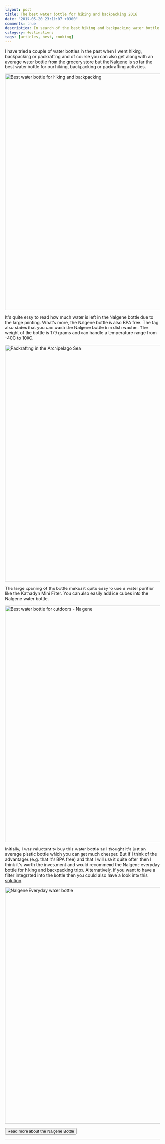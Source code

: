 ```yaml
---
layout: post
title: The best water bottle for hiking and backpacking 2016
date: "2015-05-20 23:10:07 +0300"
comments: true
description: In search of the best hiking and backpacking water bottle
category: destinations
tags: [articles, best, cooking]
---
```


I have tried a couple of water bottles in the past when I went hiking, backpacking or packrafting and of course you can also get along with an average water bottle from the grocery store but the Nalgene is so far the best water bottle for our hiking, backpacking or packrafting activities.

<a href="https://www.flickr.com/photos/90204224@N07/17598300890" title="Best water bottle for hiking and backpacking"><img src="https://c2.staticflickr.com/8/7791/17598300890_6e72993c1e_b.jpg" width="1024" height="768" alt="Best water bottle for hiking and backpacking"></a>

<!--more-->

It's quite easy to read how much water is left in the Nalgene bottle due to the large printing. What's more, the Nalgene bottle is also BPA free. The tag also states that you can wash the Nalgene bottle in a dish washer. The weight of the bottle is 179 grams and can handle a temperature range from -40C to 100C. 

<a href="https://www.flickr.com/photos/90204224@N07/17785797075" title="Packrafting in the Archipelago Sea by HikeVentures, on Flickr"><img src="https://c2.staticflickr.com/8/7707/17785797075_e1ffb9e79e_b.jpg" width="1024" height="768" alt="Packrafting in the Archipelago Sea"></a>

The large opening of the bottle makes it quite easy to use a water purifier like the Kathadyn Mini Filter. You can also easily add ice cubes into the Nalgene water bottle.

<a href="https://www.flickr.com/photos/90204224@N07/17897231902"><img src="https://c2.staticflickr.com/6/5464/17897231902_da7ee91b30_b.jpg" width="1024" height="768" alt="Best water bottle for outdoors - Nalgene"></a>

Initially, I was reluctant to buy this water bottle as I thought it's just an average plastic bottle which you can get much cheaper. But if I think of the advantages (e.g. that it's BPA free) and that I will use it quite often then I think it's worth the investment and would recommend the Nalgene everyday bottle for hiking and backpacking trips. Alternatively, if you want to have a filter integrated into the bottle then you could also have a look into this [solution][1].

<a href="https://www.flickr.com/photos/90204224@N07/17783118222" title="Nalgene Everyday water bottle"><img src="https://c2.staticflickr.com/6/5344/17783118222_65d04aeb17_b.jpg" width="1024" height="768" alt="Nalgene Everyday water bottle"></a>

<a href="http://www.backcountry.com/nalgene-wide-mouth-tritan-bottle-32oz"><button type="button" class="btn btn-danger">Read more about the Nalgene Bottle</button></a>

---

<script type="text/javascript">
amzn_assoc_placement = "adunit0";
amzn_assoc_search_bar = "false";
amzn_assoc_tracking_id = "hikeve-20";
amzn_assoc_search_bar_position = "top";
amzn_assoc_ad_mode = "search";
amzn_assoc_ad_type = "smart";
amzn_assoc_marketplace = "amazon";
amzn_assoc_region = "US";
amzn_assoc_title = "Nalgene Suggestions";
amzn_assoc_default_search_phrase = "Nalgene";
amzn_assoc_default_category = "All";
amzn_assoc_linkid = "9a725873569a009ac5497b65cc30560e";
</script>
<script src="//z-na.amazon-adsystem.com/widgets/onejs?MarketPlace=US"></script>

[1]:	http://amzn.to/1BcH4yr
